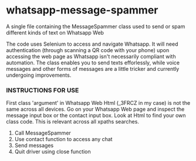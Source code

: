 # whatsapp-message-spammer
A single file containing the MessageSpammer class used to send or spam different kinds of text on Whatsapp Web

The code uses Selenium to access and navigate Whatsapp.
It will need authentication (through scanning a QR code with your phone) upon accessing the web page as Whatsapp isn't necessarily compliant with automation.
The class enables you to send texts efforlessly, while voice messages and other forms of messages are a little tricker and currently undergoing improvements.

### INSTRUCTIONS FOR USE

First class 'argument' in Whatsapp Web Html (_3FRCZ in my case) is not the same across all devices.
Go on your Whatsapp Web page and inspect the message input box or the contact input box.
Look at Html to find your own class code.
This is relevant across all xpaths searches.

1. Call MessageSpammer
2. Use contact function to access any chat
3. Send messages
4. Quit driver using close function

